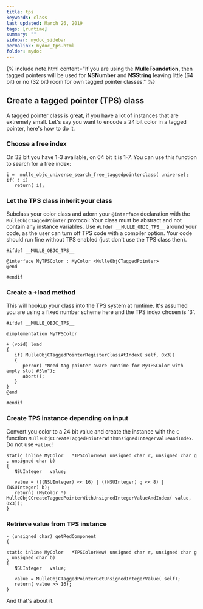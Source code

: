 ```yaml
---
title: tps
keywords: class
last_updated: March 26, 2019
tags: [runtime]
summary: ""
sidebar: mydoc_sidebar
permalink: mydoc_tps.html
folder: mydoc
---
```


{% include note.html content="If you are using the **MulleFoundation**, then tagged pointers will be used for **NSNumber** and **NSString** leaving little (64 bit) or no (32 bit) room for own tagged pointer classes." %}

## Create a tagged pointer (TPS) class 

A tagged pointer class is great, if you have a lot of instances that are extremely small. Let's say you want to encode a 24 bit color in a tagged pointer, here's how to do it.


### Choose a free index

On 32 bit you have 1-3 available, on 64 bit it is 1-7. You can use this function
to search for a free index:

```
i =  mulle_objc_universe_search_free_taggedpointerclass( universe);
if( ! i)
   return( i);
```

###  Let the TPS class inherit your class

Subclass your color class and adorn your `@interface` declaration with the `MulleObjCTaggedPointer` protocol:
Your class must be abstract and not contain any instance variables.
Use `#ifdef __MULLE_OBJC_TPS__` around your code, as the user can turn off TPS code with a compiler option.
Your code should run fine without TPS enabled (just don't use the TPS class then).

```
#ifdef __MULLE_OBJC_TPS__

@interface MyTPSColor : MyColor <MulleObjCTaggedPointer>
@end

#endif
```

### Create a +load method

This will hookup your class into the TPS system at runtime. It's assumed you are using a fixed number scheme here and
the TPS index chosen is '3'.


```
#ifdef __MULLE_OBJC_TPS__

@implementation MyTPSColor

+ (void) load
{
   if( MulleObjCTaggedPointerRegisterClassAtIndex( self, 0x3))
   {
      perror( "Need tag pointer aware runtime for MyTPSColor with empty slot #3\n");
      abort();
   }
}
@end

#endif
```

### Create TPS instance depending on input

Convert you color to a 24 bit value and create the instance with the `C` function `MulleObjCCreateTaggedPointerWithUnsignedIntegerValueAndIndex`. Do not use `+alloc`!

```
static inline MyColor   *TPSColorNew( unsigned char r, unsigned char g , unsigned char b)
{
   NSUInteger   value;
   
   value = (((NSUInteger) << 16) | ((NSUInteger) g << 8) | (NSUInteger) b);
   return( (MyColor *) MulleObjCCreateTaggedPointerWithUnsignedIntegerValueAndIndex( value, 0x3));
}
```

### Retrieve value from TPS instance 

```
- (unsigned char) getRedComponent
{

static inline MyColor   *TPSColorNew( unsigned char r, unsigned char g , unsigned char b)
{
   NSUInteger   value;
   
   value = MulleObjCTaggedPointerGetUnsignedIntegerValue( self);
   return( value >> 16);
}
```

And that's about it.



